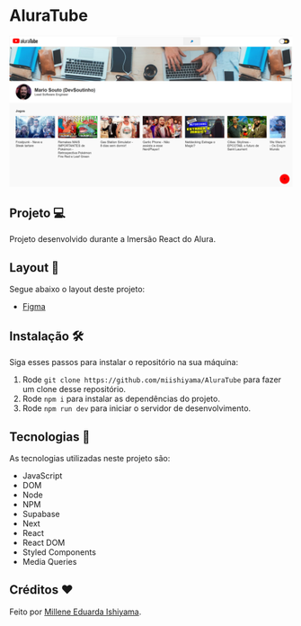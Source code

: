 # AluraTube
![preview](./preview/AluraTube.png)

## Projeto 💻
Projeto desenvolvido durante a Imersão React do Alura.

## Layout 🔖
Segue abaixo o layout deste projeto:
- [Figma](https://www.figma.com/file/1acrju7CLwHkSh6e7xEk9h/Aluratube?t=OJ2eMKroGbD0jo6r-6)

## Instalação 🛠
Siga esses passos para instalar o repositório na sua máquina:
1. Rode `git clone https://github.com/miishiyama/AluraTube` para fazer um clone desse repositório.
2. Rode `npm i` para instalar as dependências do projeto.
3. Rode `npm run dev` para iniciar o servidor de desenvolvimento.

## Tecnologias 🚀
As tecnologias utilizadas neste projeto são:
- JavaScript
- DOM
- Node
- NPM
- Supabase
- Next
- React
- React DOM
- Styled Components
- Media Queries

## Créditos ❤️
Feito por [Millene Eduarda Ishiyama](https://github.com/miishiyama/).
